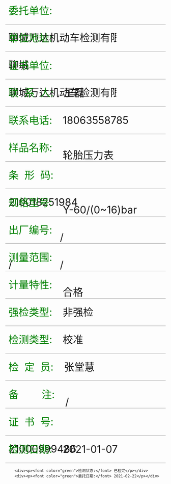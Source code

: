 <!DOCTYPE html >
<html lang="en">

<script>
    var jypath = '/chos';
</script>
<script src="/chos/static/js/common/richTexts.js"></script>
<script src="/chos/static/js/common/util.js"></script>
<link type="text/css" rel="stylesheet" href="/chos/static/css/system/system/global.css" />
<head>
	<style>
	div{
		width:96%;
		padding:0 2%;
		height:85px;
		border-bottom:1px solid #999;
	}
	p{
		line-height:85px!important;
		/*font-size:37px!important;*/
        font-size:32px;
		margin:0;
		padding:0;
	}
	p span,
	p span p{
		display:inline-block;
		width:70%;
	}
	p span p font,
	p span p font font,
	p span font font font{
		font-size:32px;
	}
	font{
		margin-right:5%;
	}
	#ggxh font{
		margin-right:0px;
	}
	.overflowSty{
		white-space: nowrap;
	    overflow-x: scroll;
	    display:inline-block;
	    height:80px;
	}
	.addAlignVertical{
		vertical-align: text-bottom;
	}
    .fixedWidth{width:600px;}
	</style>
</head>
<body>  
		<div style="display:none;" id="Dclfw">{"richText":[{"style":{"font":"14.6667px \"Times New Roman\"","foreColor":"rgb(0, 0, 0)","textDecoration":0},"text":"/"}]}</div>
		<div style="display:none;" id="Djltx">{"richText":[{"style":{"font":"16px \"Times New Roman\"","foreColor":"rgb(0, 0, 0)","textDecoration":0},"text":"合格"}]}</div>
		<div style="display:none;" id="Dggxh">{"richText":[{"style":{"font":"14.6667px \"Times New Roman\"","foreColor":"rgb(0, 0, 0)","textDecoration":0},"text":"Y-60/（0～16）bar"}]}</div>
		<div style="display:none;" id="Dypmc">轮胎压力表</div>
		<div style="display:none;" id="jcjg1"></div>
		<div><p><font color="green" class="addAlignVertical">委托单位:</font> <span class="overflowSty">聊城万达机动车检测有限公司</span></p></div>
		<div><p><font color="green" class="addAlignVertical">单位地址:</font> <span class="overflowSty">聊城</span></p></div>
    	<div><p><font color="green" class="addAlignVertical">证书单位:</font> <span class="overflowSty">聊城万达机动车检测有限公司</span></p></div>
    	<div><p><font color="green">联&nbsp;&nbsp;系&nbsp;&nbsp;人:&nbsp;</font>王磊</p></div>
    	<div><p><font color="green">联系电话:</font> 18063558785</p></div>
    	<div><p><font color="green" class="addAlignVertical">样品名称:</font> 轮胎压力表<span id="ypmc" class="overflowSty"></span></p></div>
    	<div><p><font color="green" class="addAlignVertical">条&nbsp;&nbsp;形&nbsp;&nbsp;码:</font><span class="overflowSty fixedWidth">210018251984</span></p></div>
    	<div><p><font color="green" class="addAlignVertical">规格型号:</font> Y-60/(0~16)bar<span id="ggxh" class="overflowSty"></span></p></div>
    	<div><p><font color="green" class="addAlignVertical">出厂编号:</font>/<span class="overflowSty">/</span></p></div>
    	<div><p><font color="green" class="addAlignVertical">测量范围:</font>/<span id="clfw" class="overflowSty"></span></p></div>
    	<div><p><font color="green" class="addAlignVertical">计量特性:</font> 合格<span id="jltx" class="overflowSty"></span></p></div>
    	<div><p><font color="green">强检类型:</font> 非强检</p></div>
    	<div><p><font color="green">检测类型:</font> 校准</p></div>
    	<div><p><font color="green">检&nbsp;&nbsp;定&nbsp;&nbsp;员:</font> 张堂慧</p></div>
    	<div><p><font color="green" class="addAlignVertical">备&nbsp;&nbsp;&nbsp;&nbsp;&nbsp;&nbsp;&nbsp;&nbsp;注:</font> /<span class="overflowSty fixedWidth"></span></p></div>
    	<div><p><font color="green" class="addAlignVertical">证&nbsp;&nbsp;书&nbsp;&nbsp;号:</font> <span class="overflowSty fixedWidth">21000999486</span></p></div>
    	<div><p><font color="green">检测日期:</font> 2021-01-07</p></div>
		
		<div><p><font color="green">检测状态:</font> 已检完</p></div>
		<div><p><font color="green">委托日期:</font> 2021-02-22</p></div>
</body>
<script>

	 window.onload = function () {debugger;
    	var	clfw=document.getElementById("Dclfw").innerHTML;
			clfw=changeBackString(RICHTEXT.JsonToHtml(clfw));
			document.getElementById("clfw").innerHTML=clfw.replace(/<p>/g,"").replace(/<\/p>/g,"");
		var	jltx=document.getElementById("Djltx").innerHTML;
			jltx=changeBackString(RICHTEXT.JsonToHtml(jltx));
			document.getElementById("jltx").innerHTML=jltx.replace(/<p>/g,"").replace(/<\/p>/g,"");
		var	ggxh=document.getElementById("Dggxh").innerHTML;
		 	ggxh=changeBackString(RICHTEXT.JsonToHtml(ggxh))
			document.getElementById("ggxh").innerHTML=ggxh.replace(/<p>/g,"").replace(/<\/p>/g,"");
		var	ypmc=document.getElementById("Dypmc").innerHTML;
		 	ypmc=changeBackString(RICHTEXT.JsonToHtml(ypmc))
			document.getElementById("ypmc").innerHTML=ypmc.replace(/<p>/g,"").replace(/<\/p>/g,"");
		var	jcjg=document.getElementById("jcjg1").innerHTML;
		 	jcjg=changeBackString(RICHTEXT.JsonToHtml(jcjg))
			document.getElementById("jcjg").innerHTML=jcjg.replace(/<p>/g,"").replace(/<\/p>/g,"");
	}; 
</script>

</html>

